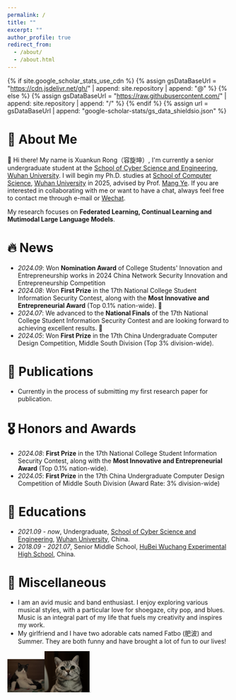 ```yaml
---
permalink: /
title: ""
excerpt: ""
author_profile: true
redirect_from: 
  - /about/
  - /about.html
---
```

{% if site.google_scholar_stats_use_cdn %}
{% assign gsDataBaseUrl = "https://cdn.jsdelivr.net/gh/" | append: site.repository | append: "@" %}
{% else %}
{% assign gsDataBaseUrl = "https://raw.githubusercontent.com/" | append: site.repository | append: "/" %}
{% endif %}
{% assign url = gsDataBaseUrl | append: "google-scholar-stats/gs_data_shieldsio.json" %}

# 🧐 About Me

👋 Hi there! My name is Xuankun Rong（容旋坤）, I'm currently a senior undergraduate student at the [School of Cyber Science and Engineering](https://cse.whu.edu.cn/), [Wuhan University](https://www.whu.edu.cn/). I will begin my Ph.D. studies at [School of Computer Science](https://cs.whu.edu.cn/index.htm), [Wuhan University](https://www.whu.edu.cn/) in 2025, advised by Prof. [Mang Ye](https://marswhu.github.io/). If you are interested in collaborating with me or want to have a chat, always feel free to contact me through e-mail or [Wechat](https://pic.imgdb.cn/item/66e8f436d9c307b7e9896354.jpg).

My research focuses on **Federated Learning, Continual Learning and Mutimodal Large Language Models**.

# 🔥 News

- *2024.09*: Won **Nomination Award** of College Students' Innovation and Entrepreneurship works in 2024 China Network Security Innovation and Entrepreneurship Competition
- *2024.08*: Won **First Prize** in the 17th National College Student Information Security Contest, along with the **Most Innovative and Entrepreneurial Award** (Top 0.1% nation-wide). 👏
- *2024.07*: We advanced to the **National Finals** of the 17th National College Student Information Security Contest and are looking forward to achieving excellent results. 💪
- *2024.05*: Won **First Prize** in the 17th China Undergraduate Computer Design Competition, Middle South Division (Top 3% division-wide).

# 📝 Publications

- Currently in the process of submitting my first research paper for publication.

# 🎖 Honors and Awards

- *2024.08*: **First Prize** in the 17th National College Student Information Security Contest, along with the **Most Innovative and Entrepreneurial Award** (Top 0.1% nation-wide).
- *2024.05*: **First Prize** in the 17th China Undergraduate Computer Design Competition of Middle South Division (Award Rate: 3% division-wide)

# 📖 Educations

- *2021.09 - now*, Undergraduate, [School of Cyber Science and Engineering](https://cse.whu.edu.cn/), [Wuhan University](https://www.whu.edu.cn/), China.
- *2018.09 - 2021.07*, Senior Middle School, [HuBei Wuchang Experimental High School](http://www.ssyzx.net/), China.

# 👏 Miscellaneous

- I am an avid music and band enthusiast. I enjoy exploring various musical styles, with a particular love for shoegaze, city pop, and blues. Music is an integral part of my life that fuels my creativity and inspires my work.
- My girlfriend and I have two adorable cats named Fatbo (肥波) and Summer. They are both funny and have brought a lot of fun to our lives!

<img src="../images/feibo.png" alt="feibo" style="zoom: 8.17%;" /><img src="../images/summer.png" alt="summer" style="zoom: 10%;" /><img src="../images/both.png" alt="both" style="zoom: 7.3%;" />
